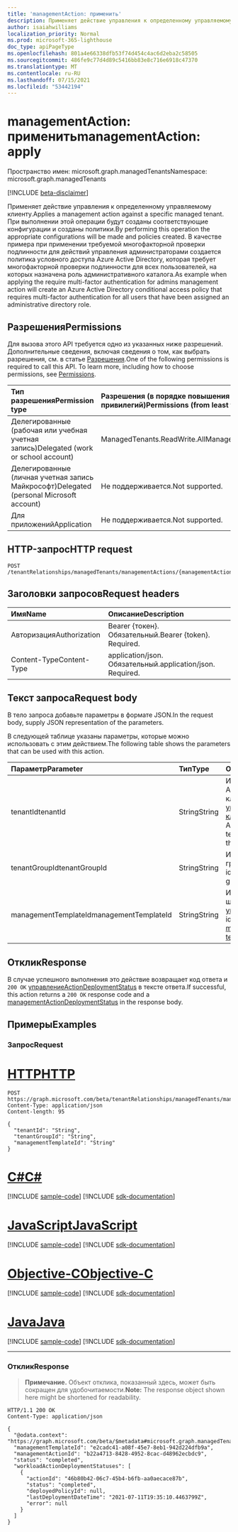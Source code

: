 ```yaml
---
title: 'managementAction: применить'
description: Применяет действие управления к определенному управляемому клиенту. При выполнении этой операции будут созданы соответствующие конфигурации и созданы политики. В качестве примера при применении требуемой многофакторной проверки подлинности для действий управления администраторами создается политика условного доступа Azure Active Directory, которая требует многофакторной проверки подлинности для всех пользователей, на которых назначена роль административного каталога.
author: isaiahwilliams
localization_priority: Normal
ms.prod: microsoft-365-lighthouse
doc_type: apiPageType
ms.openlocfilehash: 801a4e66338dfb53f74d454c4ac6d2eba2c58505
ms.sourcegitcommit: 486fe9c77d4d89c5416bb83e8c716e6918c47370
ms.translationtype: MT
ms.contentlocale: ru-RU
ms.lasthandoff: 07/15/2021
ms.locfileid: "53442194"
---
```

# <a name="managementaction-apply"></a><span data-ttu-id="45e72-105">managementAction: применить</span><span class="sxs-lookup"><span data-stu-id="45e72-105">managementAction: apply</span></span>
<span data-ttu-id="45e72-106">Пространство имен: microsoft.graph.managedTenants</span><span class="sxs-lookup"><span data-stu-id="45e72-106">Namespace: microsoft.graph.managedTenants</span></span>

[!INCLUDE [beta-disclaimer](../../includes/beta-disclaimer.md)]

<span data-ttu-id="45e72-107">Применяет действие управления к определенному управляемому клиенту.</span><span class="sxs-lookup"><span data-stu-id="45e72-107">Applies a management action against a specific managed tenant.</span></span> <span data-ttu-id="45e72-108">При выполнении этой операции будут созданы соответствующие конфигурации и созданы политики.</span><span class="sxs-lookup"><span data-stu-id="45e72-108">By performing this operation the appropriate configurations will be made and policies created.</span></span> <span data-ttu-id="45e72-109">В качестве примера при применении требуемой многофакторной проверки подлинности для действий управления администраторами создается политика условного доступа Azure Active Directory, которая требует многофакторной проверки подлинности для всех пользователей, на которых назначена роль административного каталога.</span><span class="sxs-lookup"><span data-stu-id="45e72-109">As example when applying the require multi-factor authentication for admins management action will create an Azure Active Directory conditional access policy that requires multi-factor authentication for all users that have been assigned an administrative directory role.</span></span>

## <a name="permissions"></a><span data-ttu-id="45e72-110">Разрешения</span><span class="sxs-lookup"><span data-stu-id="45e72-110">Permissions</span></span>
<span data-ttu-id="45e72-p103">Для вызова этого API требуется одно из указанных ниже разрешений. Дополнительные сведения, включая сведения о том, как выбрать разрешения, см. в статье [Разрешения](/graph/permissions-reference).</span><span class="sxs-lookup"><span data-stu-id="45e72-p103">One of the following permissions is required to call this API. To learn more, including how to choose permissions, see [Permissions](/graph/permissions-reference).</span></span>

|<span data-ttu-id="45e72-113">Тип разрешения</span><span class="sxs-lookup"><span data-stu-id="45e72-113">Permission type</span></span>|<span data-ttu-id="45e72-114">Разрешения (в порядке повышения привилегий)</span><span class="sxs-lookup"><span data-stu-id="45e72-114">Permissions (from least to most privileged)</span></span>|
|:---|:---|
|<span data-ttu-id="45e72-115">Делегированные (рабочая или учебная учетная запись)</span><span class="sxs-lookup"><span data-stu-id="45e72-115">Delegated (work or school account)</span></span>|<span data-ttu-id="45e72-116">ManagedTenants.ReadWrite.All</span><span class="sxs-lookup"><span data-stu-id="45e72-116">ManagedTenants.ReadWrite.All</span></span>|
|<span data-ttu-id="45e72-117">Делегированные (личная учетная запись Майкрософт)</span><span class="sxs-lookup"><span data-stu-id="45e72-117">Delegated (personal Microsoft account)</span></span>|<span data-ttu-id="45e72-118">Не поддерживается.</span><span class="sxs-lookup"><span data-stu-id="45e72-118">Not supported.</span></span>|
|<span data-ttu-id="45e72-119">Для приложений</span><span class="sxs-lookup"><span data-stu-id="45e72-119">Application</span></span>|<span data-ttu-id="45e72-120">Не поддерживается.</span><span class="sxs-lookup"><span data-stu-id="45e72-120">Not supported.</span></span>|

## <a name="http-request"></a><span data-ttu-id="45e72-121">HTTP-запрос</span><span class="sxs-lookup"><span data-stu-id="45e72-121">HTTP request</span></span>

<!-- {
  "blockType": "ignored"
}
-->
``` http
POST /tenantRelationships/managedTenants/managementActions/{managementActionId}/apply
```

## <a name="request-headers"></a><span data-ttu-id="45e72-122">Заголовки запросов</span><span class="sxs-lookup"><span data-stu-id="45e72-122">Request headers</span></span>
|<span data-ttu-id="45e72-123">Имя</span><span class="sxs-lookup"><span data-stu-id="45e72-123">Name</span></span>|<span data-ttu-id="45e72-124">Описание</span><span class="sxs-lookup"><span data-stu-id="45e72-124">Description</span></span>|
|:---|:---|
|<span data-ttu-id="45e72-125">Авторизация</span><span class="sxs-lookup"><span data-stu-id="45e72-125">Authorization</span></span>|<span data-ttu-id="45e72-p104">Bearer {токен}. Обязательный.</span><span class="sxs-lookup"><span data-stu-id="45e72-p104">Bearer {token}. Required.</span></span>|
|<span data-ttu-id="45e72-128">Content-Type</span><span class="sxs-lookup"><span data-stu-id="45e72-128">Content-Type</span></span>|<span data-ttu-id="45e72-p105">application/json. Обязательный.</span><span class="sxs-lookup"><span data-stu-id="45e72-p105">application/json. Required.</span></span>|

## <a name="request-body"></a><span data-ttu-id="45e72-131">Текст запроса</span><span class="sxs-lookup"><span data-stu-id="45e72-131">Request body</span></span>
<span data-ttu-id="45e72-132">В тело запроса добавьте параметры в формате JSON.</span><span class="sxs-lookup"><span data-stu-id="45e72-132">In the request body, supply JSON representation of the parameters.</span></span>

<span data-ttu-id="45e72-133">В следующей таблице указаны параметры, которые можно использовать с этим действием.</span><span class="sxs-lookup"><span data-stu-id="45e72-133">The following table shows the parameters that can be used with this action.</span></span>

|<span data-ttu-id="45e72-134">Параметр</span><span class="sxs-lookup"><span data-stu-id="45e72-134">Parameter</span></span>|<span data-ttu-id="45e72-135">Тип</span><span class="sxs-lookup"><span data-stu-id="45e72-135">Type</span></span>|<span data-ttu-id="45e72-136">Описание</span><span class="sxs-lookup"><span data-stu-id="45e72-136">Description</span></span>|
|:---|:---|:---|
|<span data-ttu-id="45e72-137">tenantId</span><span class="sxs-lookup"><span data-stu-id="45e72-137">tenantId</span></span>|<span data-ttu-id="45e72-138">String</span><span class="sxs-lookup"><span data-stu-id="45e72-138">String</span></span>|<span data-ttu-id="45e72-139">Идентификатор Azure Active Directory клиента для [управляемого клиента.](../resources/managedtenants-tenant.md)</span><span class="sxs-lookup"><span data-stu-id="45e72-139">The Azure Active Directory tenant identifier for the [managed tenant](../resources/managedtenants-tenant.md).</span></span>|
|<span data-ttu-id="45e72-140">tenantGroupId</span><span class="sxs-lookup"><span data-stu-id="45e72-140">tenantGroupId</span></span>|<span data-ttu-id="45e72-141">String</span><span class="sxs-lookup"><span data-stu-id="45e72-141">String</span></span>|<span data-ttu-id="45e72-142">Идентификатор группы клиента.</span><span class="sxs-lookup"><span data-stu-id="45e72-142">The identifier of the tenant group.</span></span>|
|<span data-ttu-id="45e72-143">managementTemplateId</span><span class="sxs-lookup"><span data-stu-id="45e72-143">managementTemplateId</span></span>|<span data-ttu-id="45e72-144">String</span><span class="sxs-lookup"><span data-stu-id="45e72-144">String</span></span>|<span data-ttu-id="45e72-145">Идентификатор шаблона [управления](../resources/managedtenants-managementtemplate.md).</span><span class="sxs-lookup"><span data-stu-id="45e72-145">The identifier of the [management template](../resources/managedtenants-managementtemplate.md).</span></span>|

## <a name="response"></a><span data-ttu-id="45e72-146">Отклик</span><span class="sxs-lookup"><span data-stu-id="45e72-146">Response</span></span>

<span data-ttu-id="45e72-147">В случае успешного выполнения это действие возвращает код ответа и `200 OK` [управлениеActionDeploymentStatus](../resources/managedtenants-managementactiondeploymentstatus.md) в тексте ответа.</span><span class="sxs-lookup"><span data-stu-id="45e72-147">If successful, this action returns a `200 OK` response code and a [managementActionDeploymentStatus](../resources/managedtenants-managementactiondeploymentstatus.md) in the response body.</span></span>

## <a name="examples"></a><span data-ttu-id="45e72-148">Примеры</span><span class="sxs-lookup"><span data-stu-id="45e72-148">Examples</span></span>

### <a name="request"></a><span data-ttu-id="45e72-149">Запрос</span><span class="sxs-lookup"><span data-stu-id="45e72-149">Request</span></span>

# <a name="http"></a>[<span data-ttu-id="45e72-150">HTTP</span><span class="sxs-lookup"><span data-stu-id="45e72-150">HTTP</span></span>](#tab/http)
<!-- {
  "blockType": "request",
  "name": "managementaction_apply"
}
-->
``` http
POST https://graph.microsoft.com/beta/tenantRelationships/managedTenants/managementActions/{managementActionId}/apply
Content-Type: application/json
Content-length: 95

{
  "tenantId": "String",
  "tenantGroupId": "String",
  "managementTemplateId": "String"
}
```
# <a name="c"></a>[<span data-ttu-id="45e72-151">C#</span><span class="sxs-lookup"><span data-stu-id="45e72-151">C#</span></span>](#tab/csharp)
[!INCLUDE [sample-code](../includes/snippets/csharp/managementaction-apply-csharp-snippets.md)]
[!INCLUDE [sdk-documentation](../includes/snippets/snippets-sdk-documentation-link.md)]

# <a name="javascript"></a>[<span data-ttu-id="45e72-152">JavaScript</span><span class="sxs-lookup"><span data-stu-id="45e72-152">JavaScript</span></span>](#tab/javascript)
[!INCLUDE [sample-code](../includes/snippets/javascript/managementaction-apply-javascript-snippets.md)]
[!INCLUDE [sdk-documentation](../includes/snippets/snippets-sdk-documentation-link.md)]

# <a name="objective-c"></a>[<span data-ttu-id="45e72-153">Objective-C</span><span class="sxs-lookup"><span data-stu-id="45e72-153">Objective-C</span></span>](#tab/objc)
[!INCLUDE [sample-code](../includes/snippets/objc/managementaction-apply-objc-snippets.md)]
[!INCLUDE [sdk-documentation](../includes/snippets/snippets-sdk-documentation-link.md)]

# <a name="java"></a>[<span data-ttu-id="45e72-154">Java</span><span class="sxs-lookup"><span data-stu-id="45e72-154">Java</span></span>](#tab/java)
[!INCLUDE [sample-code](../includes/snippets/java/managementaction-apply-java-snippets.md)]
[!INCLUDE [sdk-documentation](../includes/snippets/snippets-sdk-documentation-link.md)]

---


### <a name="response"></a><span data-ttu-id="45e72-155">Отклик</span><span class="sxs-lookup"><span data-stu-id="45e72-155">Response</span></span>
><span data-ttu-id="45e72-156">**Примечание.** Объект отклика, показанный здесь, может быть сокращен для удобочитаемости.</span><span class="sxs-lookup"><span data-stu-id="45e72-156">**Note:** The response object shown here might be shortened for readability.</span></span>
<!-- {
  "blockType": "response",
  "truncated": true,
  "@odata.type": "microsoft.graph.managedTenants.managementActionDeploymentStatus"
}
-->
``` http
HTTP/1.1 200 OK
Content-Type: application/json

{
  "@odata.context": "https://graph.microsoft.com/beta/$metadata#microsoft.graph.managedTenants.ManagementActionDeploymentStatus",
  "managementTemplateId": "e2cadc41-a08f-45e7-8eb1-942d224dfb9a",
  "managementActionId": "b22a4713-8428-4952-8cac-d48962ecbdc9",
  "status": "completed",
  "workloadActionDeploymentStatuses": [
    {
      "actionId": "46b80b42-06c7-45b4-b6fb-aa0aecace87b",
      "status": "completed",
      "deployedPolicyId": null,
      "lastDeploymentDateTime": "2021-07-11T19:35:10.4463799Z",
      "error": null
    }
  ]
}
```
